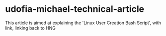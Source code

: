# udofia-michael-technical-article
This article is aimed at explaining the 'Linux User Creation Bash Script', with link, linking back to HNG
